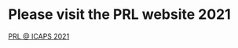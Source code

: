 # Please visit the PRL website 2021

[PRL @ ICAPS 2021](https://prl-theworkshop.github.io/prl2021/)
